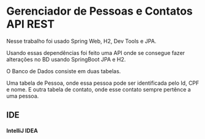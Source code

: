 # Gerenciador de Pessoas e Contatos API REST
Nesse trabalho foi usado Spring Web, H2, Dev Tools e JPA.

Usando essas dependências foi feito uma API onde se consegue fazer alterações no BD usando SpringBoot JPA e H2.

O Banco de Dados consiste em duas tabelas.

Uma tabela de Pessoa, onde essa pessoa pode ser identificada pelo Id, CPF e nome.
E outra tabela de contato, onde esse contato sempre pertênce a uma pessoa.



## IDE
#### IntelliJ IDEA